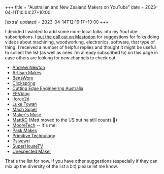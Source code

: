 +++
title = "Australian and New Zealand Makers on YouTube"
date = 2023-04-11T10:04:27+10:00

[extra]
updated = 2023-04-14T12:16:17+10:00
+++

I decided I wanted to add some more local folks into my YouTube subscriptions.
I [put the call out on Mastodon][toot] for suggestions for folks doing videos
about machining, woodworking, electronics, software, that type of thing. I
received a number of helpful replies and thought it might be useful to collect
the list (as well as ones I'm already subscribed to) on this page in case
others are looking for new channels to check out.

<!-- more -->

* [Andrew Newton](https://www.youtube.com/@AndrewNewton)
* [Artisan Makes](https://www.youtube.com/@artisanmakes)
* [BensWorx](https://www.youtube.com/@BensWorx)
* [Clickspring](https://www.youtube.com/@Clickspring)
* [Cutting Edge Engineering Australia](https://www.youtube.com/@CuttingEdgeEngineering)
* [EEVblog](https://www.youtube.com/@EEVblog)
* [iforce2d](https://www.youtube.com/@iforce2d)
* [Luke Towan](https://www.youtube.com/@LukeTowan)
* [Mach Super](https://www.youtube.com/@machsuper)
* [Maker's Muse](https://www.youtube.com/@MakersMuse)
* [MattKC](https://www.youtube.com/@MattKC) (Matt moved to the US but he still counts 🙂)
* [MooreTech](https://www.youtube.com/@MooreTech) -- It's me!
* [Pask Makes](https://www.youtube.com/@PaskMakes)
* [Primitive Technology](https://www.youtube.com/@primitivetechnology9550)
* [Psivewri](https://www.youtube.com/@psivewri)
* [SuperHouseTV](https://www.youtube.com/@SuperHouseTV)
* [Unexpected Maker](https://www.youtube.com/@UnexpectedMaker)

That's the list for now. If you have other suggestions (especially if they can
mix up the diversity of the list a bit) please let me know.

[toot]: https://mastodon.decentralised.social/@wezm/110165869937514088
